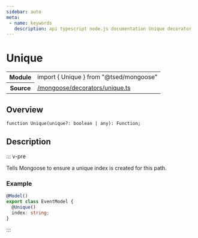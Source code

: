 ```yaml
---
sidebar: auto
meta:
 - name: keywords
   description: api typescript node.js documentation Unique decorator
---
```

# Unique <Badge text="Decorator" type="decorator"/>
<!-- Summary -->
<section class="symbol-info"><table class="is-full-width"><tbody><tr><th>Module</th><td><div class="lang-typescript"><span class="token keyword">import</span> { Unique }&nbsp;<span class="token keyword">from</span>&nbsp;<span class="token string">"@tsed/mongoose"</span></div></td></tr><tr><th>Source</th><td><a href="https://github.com/Romakita/ts-express-decorators/blob/v4.30.0/src//mongoose/decorators/unique.ts#L0-L0">/mongoose/decorators/unique.ts</a></td></tr></tbody></table></section>

<!-- Overview -->
## Overview


<pre><code class="typescript-lang ">function <span class="token function">Unique</span><span class="token punctuation">(</span>unique?<span class="token punctuation">:</span> <span class="token keyword">boolean</span> | <span class="token keyword">any</span><span class="token punctuation">)</span><span class="token punctuation">:</span> Function<span class="token punctuation">;</span></code></pre>



<!-- Description -->
## Description

::: v-pre

Tells Mongoose to ensure a unique index is created for this path.

### Example

```typescript
@Model()
export class EventModel {
  @Unique()
  index: string;
}
```


:::